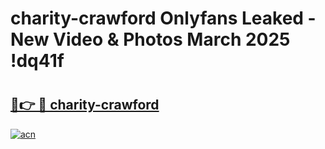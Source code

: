 # charity-crawford Onlyfans Leaked - New Video & Photos March 2025 !dq41f

# <h2><a href="https://9i08ih.iuczelnia.edu.pl?title=charity-crawford&ref=dq41f">🔗👉 🔴 charity-crawford</a></h2>

[![acn](https://github.com/user-attachments/assets/0f9c940e-d8b0-45ae-aac7-cd30a18b3e1c)](https://9i08ih.iuczelnia.edu.pl?title=charity-crawford&ref=dq41f)

